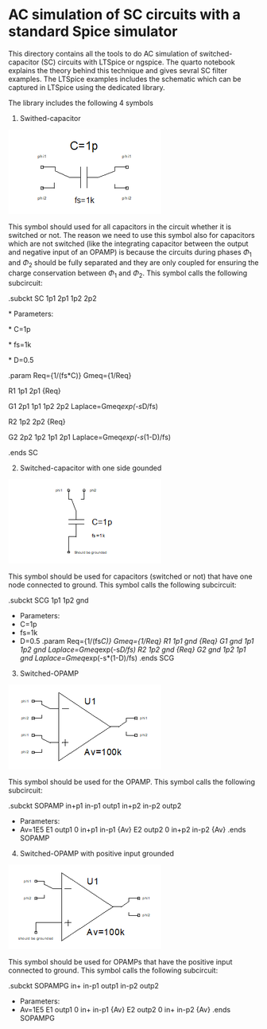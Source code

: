 # AC simulation of SC circuits with a standard Spice simulator

This directory contains all the tools to do AC simulation of switched-capacitor (SC) circuits with LTSpice or ngspice. The quarto notebook explains the theory behind this technique and gives sevral SC filter examples. The LTSpice examples includes the schematic which can be captured in LTSpice using the dedicated library.

The library includes the following 4 symbols

1) Swithed-capacitor

![Switched-capacitor.](/img/SC.png)

This symbol should used for all capacitors in the circuit whether it is switched or not. The reason we need to use this symbol also for capacitors which are not switched (like the integrating capacitor between the output and negative input of an OPAMP) is because the circuits during phases $\Phi_1$ and $\Phi_2$ should be fully separated and they are only coupled for ensuring the charge conservation between $\Phi_1$ and $\Phi_2$. This symbol calls the following subcircuit:

.subckt SC 1p1 2p1 1p2 2p2

\* Parameters:

\* C=1p

\* fs=1k

\* D=0.5

.param Req={1/(fs*C)} Gmeq={1/Req}

R1 1p1 2p1 {Req}

G1 2p1 1p1 1p2 2p2 Laplace=Gmeq*exp(-s*D/fs)

R2 1p2 2p2 {Req}

G2 2p2 1p2 1p1 2p1 Laplace=Gmeq*exp(-s*(1-D)/fs)

.ends SC

2) Switched-capacitor with one side gounded

![Grounded switched-capacitor.](/img/SCG.png)

This symbol should be used for capacitors (switched or not) that have one node connected to ground. This symbol calls the following subcircuit:

.subckt SCG 1p1 1p2 gnd
* Parameters:
* C=1p
* fs=1k
* D=0.5
.param Req={1/(fs*C)} Gmeq={1/Req}
R1 1p1 gnd {Req}
G1 gnd 1p1 1p2 gnd Laplace=Gmeq*exp(-s*D/fs)
R2 1p2 gnd {Req}
G2 gnd 1p2 1p1 gnd Laplace=Gmeq*exp(-s*(1-D)/fs)
.ends SCG

3) Switched-OPAMP

![Switched-OPAMP.](/img/SOPAMP.png)

This symbol should be used for the OPAMP. This symbol calls the following subcircuit:

.subckt SOPAMP in+p1 in-p1 outp1 in+p2 in-p2 outp2
* Parameters:
* Av=1E5
E1 outp1 0 in+p1 in-p1 {Av}
E2 outp2 0 in+p2 in-p2 {Av}
.ends SOPAMP

4) Switched-OPAMP with positive input grounded

![Grounded switched-OPAMP.](/img/SOPAMPG.png)

This symbol should be used for OPAMPs that have the positive input connected to ground. This symbol calls the following subcircuit:

.subckt SOPAMPG in+ in-p1 outp1 in-p2 outp2
* Parameters:
* Av=1E5
E1 outp1 0 in+ in-p1 {Av}
E2 outp2 0 in+ in-p2 {Av}
.ends SOPAMPG
